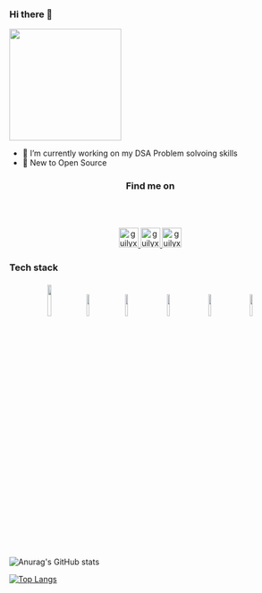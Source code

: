### Hi there 👋 
<img  src="https://media.giphy.com/media/ITacRy2zH4vMQ/giphy.gif" width="200">
<!--![Alt Text](https://media.giphy.com/media/ITacRy2zH4vMQ/giphy.gif)-->


- 🔭 I’m currently working on my DSA Problem solvoing skills
- 🌱 New to Open Source
<!--- - 👯 I’m looking to collaborate on ...
- 🤔 I’m looking for help with ...
- 💬 Ask me about ...
- 😄 Pronouns: ...
- ⚡ Fun fact: ....
- 📫 How to reach me: --->
<h3 align ="center">Find me on</h3>
<br/>
<p align="center">
<br/>
<a href="https://twitter.com/ashwinnair0007">
  <img alt="guilyx | Twitter" width="35px" src="https://image.flaticon.com/icons/svg/2111/2111703.svg" />
</a>
<a href="https://www.linkedin.com/in/ashwin-nair-64ab25159/">
  <img alt="guilyx's LinkdeIN" width="35px" src="https://image.flaticon.com/icons/svg/2111/2111465.svg" />
</a>
<a href="https://www.instagram.com/ashwinn.exe/">
  <img alt="guilyx's Instagram" width="35px" src="https://image.flaticon.com/icons/svg/2111/2111421.svg" />
</a>
</p>

### Tech stack

<p align="center">
	<img width="12%" style="padding:5px" src="https://img.icons8.com/color/144/000000/java-coffee-cup-logo.png"/>
<!-- 	<img width="10%" style="padding:5px" src="https://img.icons8.com/color/144/000000/python.png"/>
	<img width="10%" style="padding:5px" src="https://img.icons8.com/color/144/000000/javascript.png"/> -->
  <img width="10%" style="padding:5px" src="https://miro.medium.com/max/500/1*ilC2Aqp5sZd1wi0CopD1Hw.png"/>
  <img width="10%" style="padding:10px" src="https://media.giphy.com/media/efmcjFrDm4RQ4j9N5i/giphy.gif"/>
  <img width="10%" style="padding:10px" src="https://media.giphy.com/media/Y4bzv6DYbYzy8jDnoW/giphy.gif"/>
  <img width="10%" style="padding:10px" src="https://upload.wikimedia.org/wikipedia/commons/d/d5/IntelliJ_IDEA_Logo.svg"/>
  <img width="10%" style="padding:10px" src="https://upload.wikimedia.org/wikipedia/commons/9/98/WordPress_blue_logo.svg"/>
 
</p>


![Anurag's GitHub stats](https://github-readme-stats.vercel.app/api?username=Ashwin-exe&title_color=DD053B&icon_color=DD053B&text_color=F8F8F8&bg_color=1D252C&show_icons=true)

[![Top Langs](https://github-readme-stats.vercel.app/api/top-langs/?username=Ashwin-exe)](https://github.com/anuraghazra/github-readme-stats)
